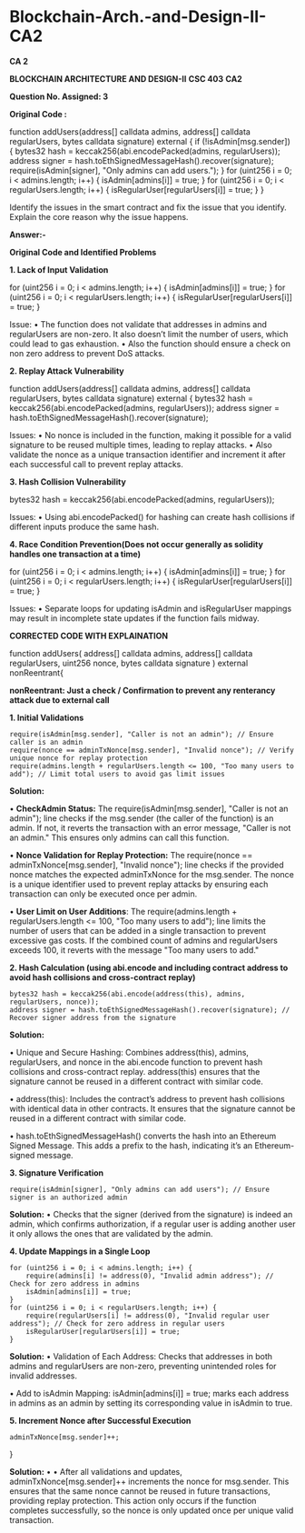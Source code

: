 # Blockchain-Arch.-and-Design-II-CA2
**CA 2**
 

**BLOCKCHAIN ARCHITECTURE AND DESIGN-II**
**CSC 403**
**CA2**

**Question No. Assigned: 3**

**Original Code :**

function addUsers(address[] calldata admins, address[] calldata regularUsers, bytes calldata signature) external {
    if (!isAdmin[msg.sender]) {
        bytes32 hash = keccak256(abi.encodePacked(admins, regularUsers));
        address signer = hash.toEthSignedMessageHash().recover(signature);
        require(isAdmin[signer], "Only admins can add users.");
    }
    for (uint256 i = 0; i < admins.length; i++) {
        isAdmin[admins[i]] = true;
    }
    for (uint256 i = 0; i < regularUsers.length; i++) {
        isRegularUser[regularUsers[i]] = true;
    }
}

Identify the issues in the smart contract and fix the issue that you identify. Explain the core reason why the issue happens.

**Answer:-**

**Original Code and Identified Problems** 

**1.	Lack of Input Validation**

for (uint256 i = 0; i < admins.length; i++) {
    isAdmin[admins[i]] = true;
}
for (uint256 i = 0; i < regularUsers.length; i++) {
           isRegularUser[regularUsers[i]] = true;
}

Issue:
•	The function does not validate that addresses in admins and regularUsers are non-zero. It also doesn’t limit the number of users, which could lead to gas exhaustion.
•	 Also the function should ensure a check on non zero address to prevent DoS attacks.

**2.	 Replay Attack Vulnerability**
  
function addUsers(address[] calldata admins, address[] calldata regularUsers, bytes calldata signature) external {
bytes32 hash = keccak256(abi.encodePacked(admins, regularUsers));
address signer = hash.toEthSignedMessageHash().recover(signature);

Issues:
•	No nonce is included in the function, making it possible for a valid signature to be reused multiple times, leading to replay attacks.
•	Also validate the nonce as a unique transaction identifier and increment it after each successful call to prevent replay attacks.

**3.	Hash Collision Vulnerability**

bytes32 hash = keccak256(abi.encodePacked(admins, regularUsers));

Issues:
•	Using abi.encodePacked() for hashing can create hash collisions if different inputs produce the same hash.

**4. Race Condition Prevention(Does not occur generally as solidity handles one transaction at a time)**

for (uint256 i = 0; i < admins.length; i++) {
    isAdmin[admins[i]] = true;
}
for (uint256 i = 0; i < regularUsers.length; i++) {
    isRegularUser[regularUsers[i]] = true;
}

Issues:
•	Separate loops for updating isAdmin and isRegularUser mappings may result in incomplete state updates if the function fails midway.



**CORRECTED CODE WITH EXPLAINATION**

function addUsers(
    address[] calldata admins, 
    address[] calldata regularUsers, 
    uint256 nonce, 
    bytes calldata signature
) external nonReentrant{

**nonReentrant: Just a check / Confirmation to prevent any renterancy attack due to external call**

   **1. Initial Validations**

    require(isAdmin[msg.sender], "Caller is not an admin"); // Ensure caller is an admin
    require(nonce == adminTxNonce[msg.sender], "Invalid nonce"); // Verify unique nonce for replay protection
    require(admins.length + regularUsers.length <= 100, "Too many users to add"); // Limit total users to avoid gas limit issues

**Solution:**

•	**CheckAdmin Status:** The require(isAdmin[msg.sender], "Caller is not an admin"); line checks if the msg.sender (the caller of the function) is an admin. If not, it reverts the transaction with an error message, "Caller is not an admin." This ensures only admins can call this function.

•	**Nonce Validation for Replay Protection:** The require(nonce == adminTxNonce[msg.sender], "Invalid nonce"); line checks if the provided nonce matches the expected adminTxNonce for the msg.sender. The nonce is a unique identifier used to prevent replay attacks by ensuring each transaction can only be executed once per admin.

•	**User Limit on User Additions**: The require(admins.length + regularUsers.length <= 100, "Too many users to add"); line limits the number of users that can be added in a single transaction to prevent excessive gas costs. If the combined count of admins and regularUsers exceeds 100, it reverts with the message "Too many users to add."


   **2. Hash Calculation (using abi.encode and including contract address to avoid hash collisions and cross-contract replay)**

    bytes32 hash = keccak256(abi.encode(address(this), admins, regularUsers, nonce));
    address signer = hash.toEthSignedMessageHash().recover(signature); // Recover signer address from the signature

**Solution:**

•	Unique and Secure Hashing: Combines address(this), admins, regularUsers, and nonce in the abi.encode function to prevent hash collisions and cross-contract replay. address(this) ensures that the signature cannot be reused in a different contract with similar code.

•	address(this): Includes the contract’s address to prevent hash collisions with identical data in other contracts. It ensures that the signature cannot be reused in a different contract with similar code.

•	hash.toEthSignedMessageHash() converts the hash into an Ethereum Signed Message. This adds a prefix to the hash, indicating it’s an Ethereum-signed message.

   **3. Signature Verification**
    
    require(isAdmin[signer], "Only admins can add users"); // Ensure signer is an authorized admin
    
**Solution:**
•	Checks that the signer (derived from the signature) is indeed an admin, which confirms authorization, if a regular user is adding another user it only allows the ones that are validated by the admin.
 
   **4. Update Mappings in a Single Loop**
    
    for (uint256 i = 0; i < admins.length; i++) {
        require(admins[i] != address(0), "Invalid admin address"); // Check for zero address in admins
        isAdmin[admins[i]] = true;
    }
    for (uint256 i = 0; i < regularUsers.length; i++) {
        require(regularUsers[i] != address(0), "Invalid regular user address"); // Check for zero address in regular users
        isRegularUser[regularUsers[i]] = true;
    }
    
**Solution:**
•	Validation of Each Address: Checks that addresses in both admins and regularUsers are non-zero, preventing unintended roles for invalid addresses.

•	Add to isAdmin Mapping: isAdmin[admins[i]] = true; marks each address in admins as an admin by setting its corresponding value in isAdmin to true.

   **5. Increment Nonce after Successful Execution**
      
    adminTxNonce[msg.sender]++;
}

**Solution:**
•	•	After all validations and updates, adminTxNonce[msg.sender]++ increments the nonce for msg.sender. This ensures that the same nonce cannot be reused in future transactions, providing replay protection. This action only occurs if the function completes successfully, so the nonce is only updated once per unique valid transaction.
